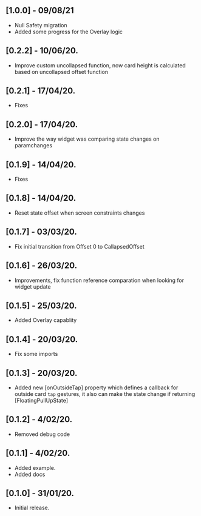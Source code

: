 ## [1.0.0] - 09/08/21
* Null Safety migration
* Added some progress for the Overlay logic

## [0.2.2] - 10/06/20.

* Improve custom uncollapsed function, now card height is calculated based on uncollapsed offset function

## [0.2.1] - 17/04/20.

* Fixes
  
## [0.2.0] - 17/04/20.

* Improve the way widget was comparing state changes on paramchanges

## [0.1.9] - 14/04/20.

* Fixes

## [0.1.8] - 14/04/20.

* Reset state offset when screen constraints changes

## [0.1.7] - 03/03/20.

* Fix initial transition from Offset 0 to CallapsedOffset

## [0.1.6] - 26/03/20.

* Improvements, fix function reference comparation when looking for widget update

## [0.1.5] - 25/03/20.

* Added Overlay capablity

## [0.1.4] - 20/03/20.

* Fix some imports

## [0.1.3] - 20/03/20.

* Added new [onOutsideTap] property which defines a callback for outside card `tap` gestures, it also can make the state change if returning [FloatingPullUpState]

## [0.1.2] - 4/02/20.

* Removed debug code

## [0.1.1] - 4/02/20.

* Added example.
* Added docs


## [0.1.0] - 31/01/20.

* Initial release.
